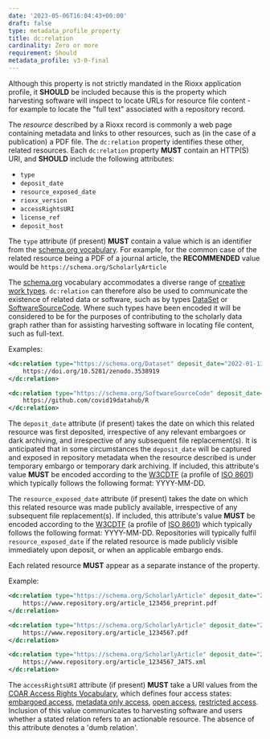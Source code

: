 ```yaml
---
date: '2023-05-06T16:04:43+00:00'
draft: false
type: metadata_profile_property
title: dc:relation
cardinality: Zero or more
requirement: Should
metadata_profile: v3-0-final
---
```


Although this property is not strictly mandated in the Rioxx application profile, it **SHOULD** be included because this is the property which harvesting software will inspect to locate URLs for resource file content - for example to locate the "full text" associated with a repository record.

The *resource* described by a Rioxx record is commonly a web page containing metadata and links to other resources, such as (in the case of a publication) a PDF file. The `dc:relation` property identifies these other, related resources. Each `dc:relation` property **MUST** contain an HTTP(S) URI, and **SHOULD** include the following attributes: 

* `type`
* `deposit_date`
* `resource_exposed_date`
* `rioxx_version`
* `accessRightsURI`
* `license_ref`
* `deposit_host`

The `type` attribute (if present) **MUST** contain a value which is an identifier from the [schema.org vocabulary](https://schema.org/docs/developers.html#defs). For example, for the common case of the related resource being a PDF of a journal article, the **RECOMMENDED** value would be `https://schema.org/ScholarlyArticle`

The [schema.org](https://schema.org/) vocabulary accommodates a diverse range of [creative work types](https://schema.org/CreativeWork). `dc:relation` can therefore also be used to communicate the existence of related data or software, such as by types [DataSet](https://schema.org/Dataset) or [SoftwareSourceCode](https://schema.org/SoftwareSourceCode). Where such types have been encoded it will be considered to be for the purposes of contributing to the scholarly data graph rather than for assisting harvesting software in locating file content, such as full-text.

Examples:

```xml
<dc:relation type="https://schema.org/Dataset" deposit_date="2022-01-13" resource_exposed_date="2022-01-20">
    https://doi.org/10.5281/zenodo.3538919
</dc:relation>
```

```xml
<dc:relation type="https://schema.org/SoftwareSourceCode" deposit_date="2022-03-23" resource_exposed_date="2022-04-18" accessRightsURI="http://purl.org/coar/access_right/c_abf2">
    https://github.com/covid19datahub/R
</dc:relation>
```

The `deposit_date` attribute (if present) takes the date on which this related resource was first deposited, irrespective of any relevant embargoes or dark archiving, and irrespective of any subsequent file replacement(s). It is anticipated that in some circumstances the `deposit_date` will be captured and exposed in repository metadata when the resource described is under temporary embargo or temporary dark archiving. If included, this attribute's value **MUST** be encoded according to the [W3CDTF](https://www.w3.org/TR/NOTE-datetime) (a profile of [ISO 8601](https://www.iso.org/standard/40874.html)) which typically follows the following format: YYYY-MM-DD.

The `resource_exposed_date` attribute (if present) takes the date on which this related resource was made publicly available, irrespective of any subsequent file replacement(s). If included, this attribute's value **MUST** be encoded according to the [W3CDTF](https://www.w3.org/TR/NOTE-datetime) (a profile of [ISO 8601](https://www.iso.org/standard/40874.html)) which typically follows the following format: YYYY-MM-DD. Repositories will typically fulfil `resource_exposed_date` if the related resource is made publicly visible immediately upon deposit, or when an applicable embargo ends.

Each related resource **MUST** appear as a separate instance of the property.

Example:

```xml
<dc:relation type="https://schema.org/ScholarlyArticle" deposit_date="2021-07-06" resource_exposed_date="2021-07-20" accessRightsURI="http://purl.org/coar/access_right/c_abf2">
    https://www.repository.org/article_123456_preprint.pdf
</dc:relation>

<dc:relation type="https://schema.org/ScholarlyArticle" deposit_date="2021-07-28" resource_exposed_date="2021-07-28" accessRightsURI="http://purl.org/coar/access_right/c_f1cf">
    https://www.repository.org/article_1234567.pdf
</dc:relation>

<dc:relation type="https://schema.org/ScholarlyArticle" deposit_date="2022-03-14" resource_exposed_date="2022-03-14" accessRightsURI="http://purl.org/coar/access_right/c_abf2">
    https://www.repository.org/article_1234567_JATS.xml
</dc:relation>
```

The `accessRightsURI` attribute (if present) **MUST** take a URI values from the [COAR Access Rights Vocabulary](https://vocabularies.coar-repositories.org/access_rights/), which defines four access states: [embargoed access](http://purl.org/coar/access_right/c_f1cf), [metadata only access](http://purl.org/coar/access_right/c_14cb), [open access](http://purl.org/coar/access_right/c_abf2), [restricted access](http://purl.org/coar/access_right/c_16ec). Inclusion of this value communicates to harvesting software and users whether a stated relation refers to an actionable resource. The absence of this attribute denotes a 'dumb relation'.

